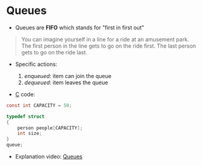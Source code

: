 # Queues

- Queues are **FIFO** which stands for "first in first out"

 > You can imagine yourself in a line for a ride at an amusement park. The first person in the line gets to go on the ride first. The last person gets to go on the ride last.

- Specific actions:
	1. _enqueued_: item can join the queue
	2. _dequeued_: item leaves the queue

- [C](contents-c.md) code:

```c
const int CAPACITY = 50;

typedef struct
{
    person people[CAPACITY];
    int size;
}
queue;
```

- Explanation video: [Queues](https://cs50.harvard.edu/x/2025/shorts/queues/)
